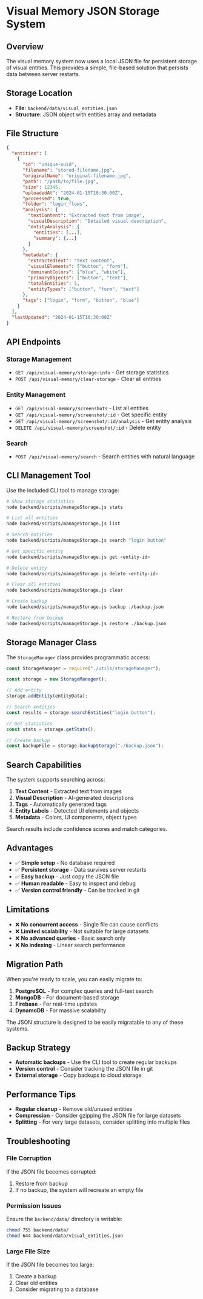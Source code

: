 # Visual Memory JSON Storage System

## Overview

The visual memory system now uses a local JSON file for persistent storage of visual entities. This provides a simple, file-based solution that persists data between server restarts.

## Storage Location

- **File**: `backend/data/visual_entities.json`
- **Structure**: JSON object with entities array and metadata

## File Structure

```json
{
  "entities": [
    {
      "id": "unique-uuid",
      "filename": "stored-filename.jpg",
      "originalName": "original-filename.jpg",
      "path": "/path/to/file.jpg",
      "size": 12345,
      "uploadedAt": "2024-01-15T10:30:00Z",
      "processed": true,
      "folder": "login_flows",
      "analysis": {
        "textContent": "Extracted text from image",
        "visualDescription": "Detailed visual description",
        "entityAnalysis": {
          "entities": [...],
          "summary": {...}
        }
      },
      "metadata": {
        "extractedText": "text content",
        "visualElements": ["button", "form"],
        "dominantColors": ["blue", "white"],
        "primaryObjects": ["button", "text"],
        "totalEntities": 5,
        "entityTypes": ["button", "form", "text"]
      },
      "tags": ["login", "form", "button", "blue"]
    }
  ],
  "lastUpdated": "2024-01-15T10:30:00Z"
}
```

## API Endpoints

### Storage Management

- `GET /api/visual-memory/storage-info` - Get storage statistics
- `POST /api/visual-memory/clear-storage` - Clear all entities

### Entity Management

- `GET /api/visual-memory/screenshots` - List all entities
- `GET /api/visual-memory/screenshot/:id` - Get specific entity
- `GET /api/visual-memory/screenshot/:id/analysis` - Get entity analysis
- `DELETE /api/visual-memory/screenshot/:id` - Delete entity

### Search

- `POST /api/visual-memory/search` - Search entities with natural language

## CLI Management Tool

Use the included CLI tool to manage storage:

```bash
# Show storage statistics
node backend/scripts/manageStorage.js stats

# List all entities
node backend/scripts/manageStorage.js list

# Search entities
node backend/scripts/manageStorage.js search "login button"

# Get specific entity
node backend/scripts/manageStorage.js get <entity-id>

# Delete entity
node backend/scripts/manageStorage.js delete <entity-id>

# Clear all entities
node backend/scripts/manageStorage.js clear

# Create backup
node backend/scripts/manageStorage.js backup ./backup.json

# Restore from backup
node backend/scripts/manageStorage.js restore ./backup.json
```

## Storage Manager Class

The `StorageManager` class provides programmatic access:

```javascript
const StorageManager = require("./utils/storageManager");

const storage = new StorageManager();

// Add entity
storage.addEntity(entityData);

// Search entities
const results = storage.searchEntities("login button");

// Get statistics
const stats = storage.getStats();

// Create backup
const backupFile = storage.backupStorage("./backup.json");
```

## Search Capabilities

The system supports searching across:

1. **Text Content** - Extracted text from images
2. **Visual Description** - AI-generated descriptions
3. **Tags** - Automatically generated tags
4. **Entity Labels** - Detected UI elements and objects
5. **Metadata** - Colors, UI components, object types

Search results include confidence scores and match categories.

## Advantages

- ✅ **Simple setup** - No database required
- ✅ **Persistent storage** - Data survives server restarts
- ✅ **Easy backup** - Just copy the JSON file
- ✅ **Human readable** - Easy to inspect and debug
- ✅ **Version control friendly** - Can be tracked in git

## Limitations

- ❌ **No concurrent access** - Single file can cause conflicts
- ❌ **Limited scalability** - Not suitable for large datasets
- ❌ **No advanced queries** - Basic search only
- ❌ **No indexing** - Linear search performance

## Migration Path

When you're ready to scale, you can easily migrate to:

1. **PostgreSQL** - For complex queries and full-text search
2. **MongoDB** - For document-based storage
3. **Firebase** - For real-time updates
4. **DynamoDB** - For massive scalability

The JSON structure is designed to be easily migratable to any of these systems.

## Backup Strategy

- **Automatic backups** - Use the CLI tool to create regular backups
- **Version control** - Consider tracking the JSON file in git
- **External storage** - Copy backups to cloud storage

## Performance Tips

- **Regular cleanup** - Remove old/unused entities
- **Compression** - Consider gzipping the JSON file for large datasets
- **Splitting** - For very large datasets, consider splitting into multiple files

## Troubleshooting

### File Corruption

If the JSON file becomes corrupted:

1. Restore from backup
2. If no backup, the system will recreate an empty file

### Permission Issues

Ensure the `backend/data/` directory is writable:

```bash
chmod 755 backend/data/
chmod 644 backend/data/visual_entities.json
```

### Large File Size

If the JSON file becomes too large:

1. Create a backup
2. Clear old entities
3. Consider migrating to a database
